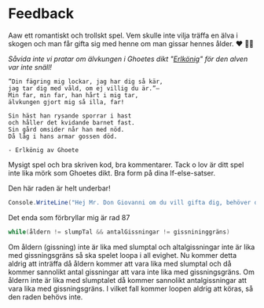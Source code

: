 #  Feedback

Aaw ett romantiskt och trollskt spel. Vem skulle inte vilja träffa en älva i skogen och man får gifta sig med henne om man gissar hennes ålder.  :heart: :fairy_woman: 

*Såvida inte vi pratar om älvkungen i Ghoetes dikt "[Erlkönig](https://sv.wikipedia.org/wiki/Erlk%C3%B6nig#%C3%96vers%C3%A4ttning_till_svenska)" för den alven var inte snäll!*
```
”Din fägring mig lockar, jag har dig så kär,  
jag tar dig med våld, om ej villig du är.”–  
Min far, min far, han hårt i mig tar,  
älvkungen gjort mig så illa, far!  
  
Sin häst han rysande sporrar i hast  
och håller det kvidande barnet fast.  
Sin gård omsider når han med nöd.  
Då låg i hans armar gossen död.

- Erlkönig av Ghoete
```

Mysigt spel och bra skriven kod, bra kommentarer. Tack o lov är ditt spel inte lika mörk som Ghoetes dikt. Bra form på dina If-else-satser. 

Den här raden är helt underbar!
```cs 
Console.WriteLine("Hej Mr. Don Giovanni om du vill gifta dig, behöver du att ange en siffra");
```

Det enda som förbryllar mig är rad 87
```cs
while(åldern != slumpTal && antalGissningar != gissnininggräns) 
```
Om åldern (gissning) inte är lika med slumptal och altalgissningar inte är lika med gissningsgräns så ska spelet loopa i all evighet. Nu kommer detta aldrig att inträffa då åldern kommer att vara lika med slumptal och då kommer sannolikt antal gissningar att vara inte lika med gissningsgräns. Om åldern inte är lika med slumptalet då kommer sannolikt antalgissningar att vara lika med gissningsgräns. I vilket fall kommer loopen aldrig att köras, så den raden behövs inte.
